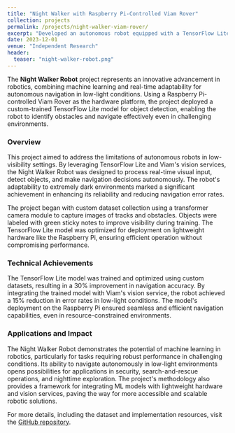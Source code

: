 ```yaml
---
title: "Night Walker with Raspberry Pi-Controlled Viam Rover"
collection: projects
permalink: /projects/night-walker-viam-rover/
excerpt: "Developed an autonomous robot equipped with a TensorFlow Lite model for object detection and navigation in low-light environments."
date: 2023-12-01
venue: "Independent Research"
header:
  teaser: "night-walker-robot.png"
---
```


The **Night Walker Robot** project represents an innovative advancement in robotics, combining machine learning and real-time adaptability for autonomous navigation in low-light conditions. Using a Raspberry Pi-controlled Viam Rover as the hardware platform, the project deployed a custom-trained TensorFlow Lite model for object detection, enabling the robot to identify obstacles and navigate effectively even in challenging environments.

### Overview
This project aimed to address the limitations of autonomous robots in low-visibility settings. By leveraging TensorFlow Lite and Viam's vision services, the Night Walker Robot was designed to process real-time visual input, detect objects, and make navigation decisions autonomously. The robot's adaptability to extremely dark environments marked a significant achievement in enhancing its reliability and reducing navigation error rates.

The project began with custom dataset collection using a transformer camera module to capture images of tracks and obstacles. Objects were labeled with green sticky notes to improve visibility during training. The TensorFlow Lite model was optimized for deployment on lightweight hardware like the Raspberry Pi, ensuring efficient operation without compromising performance.

### Technical Achievements
The TensorFlow Lite model was trained and optimized using custom datasets, resulting in a 30% improvement in navigation accuracy. By integrating the trained model with Viam's vision service, the robot achieved a 15% reduction in error rates in low-light conditions. The model's deployment on the Raspberry Pi ensured seamless and efficient navigation capabilities, even in resource-constrained environments.

### Applications and Impact
The Night Walker Robot demonstrates the potential of machine learning in robotics, particularly for tasks requiring robust performance in challenging conditions. Its ability to navigate autonomously in low-light environments opens possibilities for applications in security, search-and-rescue operations, and nighttime exploration. The project's methodology also provides a framework for integrating ML models with lightweight hardware and vision services, paving the way for more accessible and scalable robotic solutions.

For more details, including the dataset and implementation resources, visit the [GitHub repository](https://github.com/Spectraorder/night-walker).
